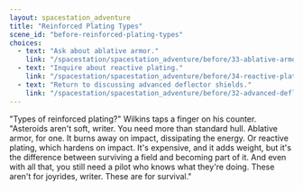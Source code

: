 ```yaml
---
layout: spacestation_adventure
title: "Reinforced Plating Types"
scene_id: "before-reinforced-plating-types"
choices:
  - text: "Ask about ablative armor."
    link: "/spacestation/spacestation_adventure/before/33-ablative-armor/"
  - text: "Inquire about reactive plating."
    link: "/spacestation/spacestation_adventure/before/34-reactive-plating/"
  - text: "Return to discussing advanced deflector shields."
    link: "/spacestation/spacestation_adventure/before/32-advanced-deflector-shields/"
---
```


"Types of reinforced plating?" Wilkins taps a finger on his counter. "Asteroids aren't soft, writer. You need more than standard hull. Ablative armor, for one. It burns away on impact, dissipating the energy. Or reactive plating, which hardens on impact. It's expensive, and it adds weight, but it's the difference between surviving a field and becoming part of it. And even with all that, you still need a pilot who knows what they're doing. These aren't for joyrides, writer. These are for survival."

